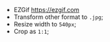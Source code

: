 - EZGif <https://ezgif.com>
- Transform other format to `.jpg`;
- Resize width to `540px`;
- Crop as `1:1`;
